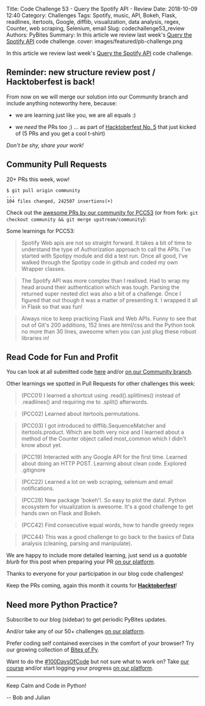 Title: Code Challenge 53 - Query the Spotify API - Review
Date: 2018-10-09 12:40
Category: Challenges
Tags: Spotify, music, API, Bokeh, Flask, readlines, itertools, Google, difflib, visualization, data analysis, regex, Counter, web scraping, Selenium, email
Slug: codechallenge53_review
Authors: PyBites
Summary: In this article we review last week's [Query the Spotify API](http://pybit.es/codechallenge53.html) code challenge. 
cover: images/featured/pb-challenge.png

In this article we review last week's [Query the Spotify API](http://pybit.es/codechallenge53.html) code challenge. 
## Reminder: new structure review post / Hacktoberfest is back!

From now on we will merge our solution into our Community branch and include anything noteworthy here, because:

* we are learning just like you, we are all equals :)

* we _need_ the PRs too ;) ... as part of [Hacktoberfest No. 5](https://hacktoberfest.digitalocean.com) that just kicked of (5 PRs and you get a cool t-shirt)

_Don't be shy, share your work!_

## Community Pull Requests

20+ PRs this week, wow!

	$ git pull origin community
	...
	104 files changed, 242507 insertions(+)

Check out the [awesome PRs by our community for PCC53](https://github.com/pybites/challenges/tree/community/53) (or from fork: `git checkout community && git merge upstream/community`):

Some learnings for PCC53:

> Spotify Web apis are not so straight forward. It takes a bit of time to understand the type of Authorization approach to call the APIs. I've started with Spotipy module and did a test run. Once all good, I've walked through the Spotipy code in github and coded my own Wrapper classes.

<!-- -->
> The Spotify API was more complex than I realised. Had to wrap my head around their authentication which was tough.  Parsing the returned super nested dict was also a bit of a challenge. Once I figured that out though it was a matter of presenting it. I wrapped it all in Flask so that was fun!

<!-- -->
> Always nice to keep practicing Flask and Web APIs. Funny to see that out of Git's 200 additions, 152 lines are html/css and the Python took no more than 30 lines, awesome when you can just plug these robust libraries in!

## Read Code for Fun and Profit

You can look at all submitted code [here](https://github.com/pybites/challenges/pulls?q=is%3Apr+is%3Aclosed) and/or [on our Community branch](https://github.com/pybites/challenges/tree/community).

Other learnings we spotted in Pull Requests for other challenges this week: 

> (PCC01) I learned a shortcut using .read().splitlines() instead of .readlines() and requiring me to .split() afterwords.

<!-- -->
> (PCC02) Learned about itertools.permutations.

<!-- -->
> (PCC03) I got introduced to difflib.SequenceMatcher and itertools.product. Which are both very nice and I learned about a method of the Counter object called most_common which I didn't know about yet.

<!-- -->
> (PCC19) Interacted with any Google API for the first time. Learned about doing an HTTP POST. Learning about clean code. Explored .gitignore

<!-- -->
> (PCC22) Learned a lot on web scraping, selenium and email notifications.

<!-- -->
> (PCC28) New package 'bokeh'!. So easy to plot the data!. Python ecosystem for visualization is awesome. It's a good challenge to get hands own on Flask and Bokeh.

<!-- -->
> (PCC42) Find consecutive equal words, how to handle greedy regex

<!-- -->
> (PCC44) This was a good challenge to go back to the basics of Data analysis (cleaning, parsing and manipulate).

We are happy to include more detailed learning, just send us a _quotable blurb_ for this post when preparing your PR [on our platform](https://codechalleng.es/challenges/).

Thanks to everyone for your participation in our blog code challenges! 

Keep the PRs coming, again this month it counts for __[Hacktoberfest](https://hacktoberfest.digitalocean.com)__!

## Need more Python Practice?

Subscribe to our blog (sidebar) to get periodic PyBites updates.

And/or take any of our 50+ challenges [on our platform](https://codechalleng.es/challenges/). 

Prefer coding self contained exercises in the comfort of your browser? Try our growing collection of [Bites of Py](https://codechalleng.es/bites/).

Want to do the [#100DaysOfCode](https://twitter.com/hashtag/100DaysOfCode?src=hash&lang=en) but not sure what to work on? Take [our course](https://talkpython.fm/100days?utm_source=pybites) and/or start logging your progress [on our platform](https://codechalleng.es/100days/).

---

Keep Calm and Code in Python!

-- Bob and Julian
